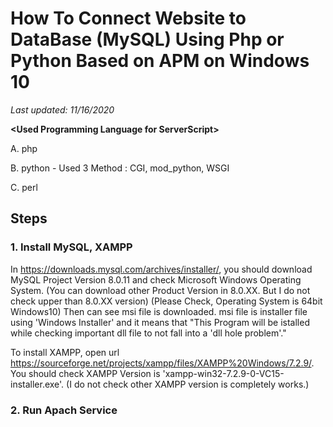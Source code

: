 # How To Connect Website to DataBase (MySQL) Using Php or Python Based on APM on Windows 10

<i> Last updated: 11/16/2020 </i>

<b>\<Used Programming Language for ServerScript\></b>

A. php

B. python - Used 3 Method : CGI, mod_python, WSGI

C. perl

## Steps
### 1. Install MySQL, XAMPP
In https://downloads.mysql.com/archives/installer/, you should download MySQL Project Version 8.0.11 and check Microsoft Windows Operating System. (You can download other Product Version in 8.0.XX. But I do not check upper than 8.0.XX version) (Please Check, Operating System is 64bit Windows10) Then can see msi file is downloaded. msi file is installer file using 'Windows Installer' and it means that "This Program will be istalled while checking important dll file to not fall into a 'dll hole problem'." 

To install XAMPP, open url https://sourceforge.net/projects/xampp/files/XAMPP%20Windows/7.2.9/. You should check XAMPP Version is 'xampp-win32-7.2.9-0-VC15-installer.exe'. (I do not check other XAMPP version is completely works.)

### 2. Run Apach Service
